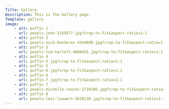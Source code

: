 ```yaml
---
Title: Gallery
Description: This is the Gallery page.
Template: gallery
image:
    - alt: puffin 1
      url: pexels-john-1159577.jpg?crop-to-fit&aspect-ratio=1:1
    - alt: puffin 2
      url: pexels-nick-bondarev-4344890.jpg?crop-to-fit&aspect-ratio=1:1
    - alt: puffin 3
      url: pexels-tim-hartelt-4808425.jpg?crop-to-fit&aspect-ratio=1:1
    - alt: puffin 4
      url: puffin-5.jpg?crop-to-fit&aspect-ratio=1:1
    - alt: puffin 5
      url: puffin-6.jpg?crop-to-fit&aspect-ratio=1:1   
    - alt: puffin 6
      url: puffin-7.jpg?crop-to-fit&aspect-ratio=1:1
    - alt: puffin 7
      url: pexels-michelle-reeves-2710186.jpg?crop-to-fit&aspect-ratio=1:1
    - alt: puffin 8
      url: pexels-lexi-lauwers-5620130.jpg?crop-to-fit&aspect-ratio=1:1                       
---
```

